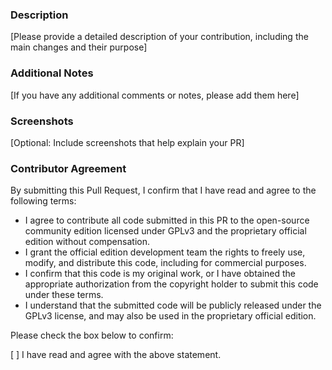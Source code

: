 ### Description

[Please provide a detailed description of your contribution, including the main changes and their purpose]

### Additional Notes

[If you have any additional comments or notes, please add them here]

### Screenshots

[Optional: Include screenshots that help explain your PR]

### Contributor Agreement

By submitting this Pull Request, I confirm that I have read and agree to the following terms:

- I agree to contribute all code submitted in this PR to the open-source community edition licensed under GPLv3 and the proprietary official edition without compensation.
- I grant the official edition development team the rights to freely use, modify, and distribute this code, including for commercial purposes.
- I confirm that this code is my original work, or I have obtained the appropriate authorization from the copyright holder to submit this code under these terms.
- I understand that the submitted code will be publicly released under the GPLv3 license, and may also be used in the proprietary official edition.

Please check the box below to confirm:

[ ] I have read and agree with the above statement.
